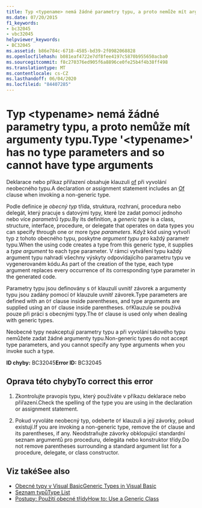 ```yaml
---
title: Typ <typename> nemá žádné parametry typu, a proto nemůže mít argumenty typu.
ms.date: 07/20/2015
f1_keywords:
- bc32045
- vbc32045
helpviewer_keywords:
- BC32045
ms.assetid: b86e784c-6718-4585-bd39-2f0982068828
ms.openlocfilehash: b081eaf4722e7df8fee4197c5870b955650acba0
ms.sourcegitcommit: f8c270376ed905f6a8896ce0fe25b4f4b38ff498
ms.translationtype: MT
ms.contentlocale: cs-CZ
ms.lasthandoff: 06/04/2020
ms.locfileid: "84407285"
---
```

# <a name="type-typename-has-no-type-parameters-and-so-cannot-have-type-arguments"></a><span data-ttu-id="36529-102">Typ \<typename> nemá žádné parametry typu, a proto nemůže mít argumenty typu.</span><span class="sxs-lookup"><span data-stu-id="36529-102">Type '\<typename>' has no type parameters and so cannot have type arguments</span></span>
<span data-ttu-id="36529-103">Deklarace nebo příkaz přiřazení obsahuje klauzuli [of](../language-reference/statements/of-clause.md) při vyvolání neobecného typu.</span><span class="sxs-lookup"><span data-stu-id="36529-103">A declaration or assignment statement includes an [Of](../language-reference/statements/of-clause.md) clause when invoking a non-generic type.</span></span>  
  
 <span data-ttu-id="36529-104">Podle definice je *obecný typ* třída, struktura, rozhraní, procedura nebo delegát, který pracuje s datovými typy, které lze zadat pomocí jednoho nebo více *parametrů typu*.</span><span class="sxs-lookup"><span data-stu-id="36529-104">By its definition, a *generic type* is a class, structure, interface, procedure, or delegate that operates on data types you can specify through one or more *type parameters*.</span></span> <span data-ttu-id="36529-105">Když kód using vytvoří typ z tohoto obecného typu, poskytne *argument typu* pro každý parametr typu.</span><span class="sxs-lookup"><span data-stu-id="36529-105">When the using code creates a type from this generic type, it supplies a *type argument* to each type parameter.</span></span> <span data-ttu-id="36529-106">V rámci vytváření typu každý argument typu nahradí všechny výskyty odpovídajícího parametru typu ve vygenerovaném kódu.</span><span class="sxs-lookup"><span data-stu-id="36529-106">As part of the creation of the type, each type argument replaces every occurrence of its corresponding type parameter in the generated code.</span></span>  
  
 <span data-ttu-id="36529-107">Parametry typu jsou definovány s `Of` klauzulí uvnitř závorek a argumenty typu jsou zadány pomocí `Of` klauzule uvnitř závorek.</span><span class="sxs-lookup"><span data-stu-id="36529-107">Type parameters are defined with an `Of` clause inside parentheses, and type arguments are supplied using an `Of` clause inside parentheses.</span></span> <span data-ttu-id="36529-108">`Of`Klauzule se používá pouze při práci s obecnými typy.</span><span class="sxs-lookup"><span data-stu-id="36529-108">The `Of` clause is used only when dealing with generic types.</span></span>  
  
 <span data-ttu-id="36529-109">Neobecné typy neakceptují parametry typu a při vyvolání takového typu nemůžete zadat žádné argumenty typu.</span><span class="sxs-lookup"><span data-stu-id="36529-109">Non-generic types do not accept type parameters, and you cannot specify any type arguments when you invoke such a type.</span></span>  
  
 <span data-ttu-id="36529-110">**ID chyby:** BC32045</span><span class="sxs-lookup"><span data-stu-id="36529-110">**Error ID:** BC32045</span></span>  
  
## <a name="to-correct-this-error"></a><span data-ttu-id="36529-111">Oprava této chyby</span><span class="sxs-lookup"><span data-stu-id="36529-111">To correct this error</span></span>  
  
1. <span data-ttu-id="36529-112">Zkontrolujte pravopis typu, který používáte v příkazu deklarace nebo přiřazení.</span><span class="sxs-lookup"><span data-stu-id="36529-112">Check the spelling of the type you are using in the declaration or assignment statement.</span></span>  
  
2. <span data-ttu-id="36529-113">Pokud vyvoláte neobecný typ, odeberte `Of` klauzuli a její závorky, pokud existují.</span><span class="sxs-lookup"><span data-stu-id="36529-113">If you are invoking a non-generic type, remove the `Of` clause and its parentheses, if any.</span></span> <span data-ttu-id="36529-114">Neodstraňujte závorky obklopující standardní seznam argumentů pro proceduru, delegáta nebo konstruktor třídy.</span><span class="sxs-lookup"><span data-stu-id="36529-114">Do not remove parentheses surrounding a standard argument list for a procedure, delegate, or class constructor.</span></span>  
  
## <a name="see-also"></a><span data-ttu-id="36529-115">Viz také</span><span class="sxs-lookup"><span data-stu-id="36529-115">See also</span></span>

- [<span data-ttu-id="36529-116">Obecné typy v Visual Basic</span><span class="sxs-lookup"><span data-stu-id="36529-116">Generic Types in Visual Basic</span></span>](../programming-guide/language-features/data-types/generic-types.md)
- [<span data-ttu-id="36529-117">Seznam typů</span><span class="sxs-lookup"><span data-stu-id="36529-117">Type List</span></span>](../language-reference/statements/type-list.md)
- [<span data-ttu-id="36529-118">Postupy: Použití obecné třídy</span><span class="sxs-lookup"><span data-stu-id="36529-118">How to: Use a Generic Class</span></span>](../programming-guide/language-features/data-types/how-to-use-a-generic-class.md)
